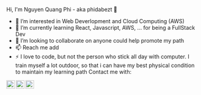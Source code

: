 Hi, I'm Nguyen Quang Phi - aka phidabezt 👋

- 👀 I’m interested in Web Deverlopment and Cloud Computing (AWS)
- 🌱 I’m currently learning React, Javascript, AWS, ... for being a FullStack Dev
- 💞️ I’m looking to collaborate on anyone could help promote my path
- 📫 Reach me add
- ⚡ I love to code, but not the person who stick all day with computer. 
     I train myself a lot outdoor, so that i can have my best physical condition to maintain my learning path
Contact me with:

<a target="_blank" href="https://www.facebook.com/profile.php?id=100005973827104">
  <img align="left" alt="Facebook" width="22px" src="https://cdn.jsdelivr.net/npm/simple-icons@v3/icons/facebook.svg" />
</a>

<a target="_blank" href="https://www.instagram.com/ary.clenio/">
  <img align="left" alt="Instagram" width="22px" src="https://cdn.jsdelivr.net/npm/simple-icons@v3/icons/instagram.svg" />
</a>

<a target="_blank" href="mailto:quangphi1231@gmail.com">
  <img align="left" alt="Gmail" width="22px" src="https://cdn.jsdelivr.net/npm/simple-icons@v3/icons/gmail.svg" />
</a>

                                                                                                                     
